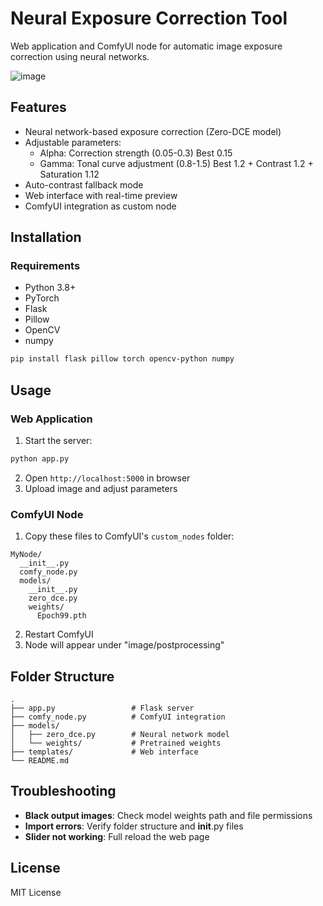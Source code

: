# Neural Exposure Correction Tool

Web application and ComfyUI node for automatic image exposure correction using neural networks.

![image](https://github.com/user-attachments/assets/1cf75353-c798-487e-9aa1-04ced47f186f)

## Features

- Neural network-based exposure correction (Zero-DCE model)
- Adjustable parameters:
  - Alpha: Correction strength (0.05-0.3) Best 0.15
  - Gamma: Tonal curve adjustment (0.8-1.5) Best 1.2 + Contrast 1.2 + Saturation 1.12
- Auto-contrast fallback mode
- Web interface with real-time preview
- ComfyUI integration as custom node

## Installation

### Requirements
- Python 3.8+
- PyTorch
- Flask
- Pillow
- OpenCV
- numpy

```bash
pip install flask pillow torch opencv-python numpy
```

## Usage

### Web Application
1. Start the server:
```bash
python app.py
```
2. Open `http://localhost:5000` in browser
3. Upload image and adjust parameters

### ComfyUI Node
1. Copy these files to ComfyUI's `custom_nodes` folder:
```
MyNode/
  __init__.py
  comfy_node.py
  models/
    __init__.py
    zero_dce.py
    weights/
      Epoch99.pth
```
2. Restart ComfyUI
3. Node will appear under "image/postprocessing"

## Folder Structure
```
.
├── app.py                 # Flask server
├── comfy_node.py          # ComfyUI integration
├── models/
│   ├── zero_dce.py        # Neural network model
│   └── weights/           # Pretrained weights
├── templates/             # Web interface
└── README.md
```

## Troubleshooting
- **Black output images**: Check model weights path and file permissions
- **Import errors**: Verify folder structure and __init__.py files
- **Slider not working**: Full reload the web page

## License
MIT License
